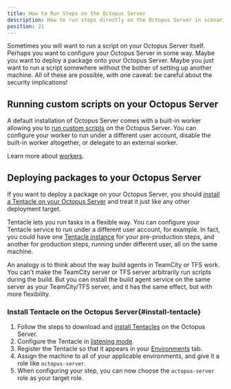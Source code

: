 ```yaml
---
title: How to Run Steps on the Octopus Server
description: How to run steps directly on the Octopus Server in scenarios where they don't need to be run on a deployment target.
position: 21
---
```


Sometimes you will want to run a script on your Octopus Server itself. Perhaps you want to configure your Octopus Server in some way. Maybe you want to deploy a package onto your Octopus Server. Maybe you just want to run a script somewhere without the bother of setting up another machine. All of these are possible, with one caveat: be careful about the security implications!

## Running custom scripts on your Octopus Server

A default installation of Octopus Server comes with a built-in worker allowing you to [run custom scripts](/docs/deploying-applications/custom-scripts/index.md) on the Octopus Server. You can configure your worker to run under a different user account, disable the built-in worker altogether, or delegate to an external worker.

Learn more about [workers](/docs/administration/workers/index.md).

## Deploying packages to your Octopus Server

If you want to deploy a package on your Octopus Server, you should [install a Tentacle on your Octopus Server](#install-tentacle) and treat it just like any other deployment target.

Tentacle lets you run tasks in a flexible way. You can configure your Tentacle service to run under a different user account, for example. In fact, you could have one [Tentacle instance](/docs/administration/managing-multiple-instances.md) for your pre-production steps, and another for production steps, running under different user, all on the same machine.

An analogy is to think about the way build agents in TeamCity or TFS work. You can't make the TeamCity server or TFS server arbitrarily run scripts during the build. But you can install the build agent service on the same server as your TeamCity/TFS server, and it has the same effect, but with more flexibility.

### Install Tentacle on the Octopus Server{#install-tentacle}

1. Follow the steps to download and [install Tentacles](/docs/infrastructure/windows-targets/index.md) on the Octopus Server.
2. Configure the Tentacle in [listening mode](docs/infrastructure/windows-targets.md#configure-a-listening-tentacle-recommended).
3. Register the Tentacle so that it appears in your [Environments](/docs/infrastructure/environments/index.md) tab.
4. Assign the machine to all of your applicable environments, and give it a role like `octopus-server`.
5. When configuring your step, you can now choose the `octopus-server` role as your target role.
